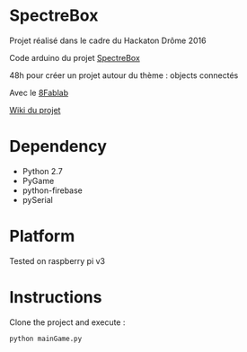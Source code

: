 
# SpectreBox

Projet réalisé dans le cadre du Hackaton Drôme 2016

Code arduino du projet [SpectreBox](https://github.com/spectrehackaton/SpectreBox-arduino)

48h pour créer un projet autour du thème : objects connectés


Avec le [8Fablab](http://www.8fablab.fr/)

[Wiki du projet](http://site-coop.net/8fablabdrome/wakka.php?wiki=DescriptionGF)

# Dependency

* Python 2.7
* PyGame
* python-firebase
* pySerial

# Platform

Tested on raspberry pi v3

# Instructions

Clone the project and execute :

    python mainGame.py
